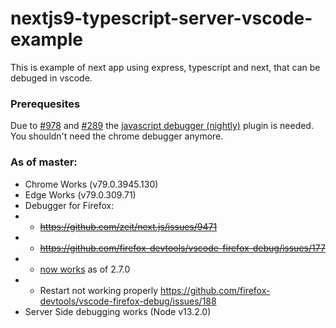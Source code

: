 # nextjs9-typescript-server-vscode-example

This is example of next app using express, typescript and next, that can be debuged in vscode.

### Prerequesites

Due to [#978](https://github.com/microsoft/vscode-chrome-debug/issues/978) and [#289](https://github.com/microsoft/vscode-js-debug/issues/289) the [javascript debugger (nightly)](https://marketplace.visualstudio.com/items?itemName=ms-vscode.js-debug-nightly) plugin is needed. You shouldn't need the chrome debugger anymore.

### As of master:

- Chrome Works (v79.0.3945.130)
- Edge Works (v79.0.309.71)
- Debugger for Firefox:
- - ~~https://github.com/zeit/next.js/issues/9471~~
- - ~~https://github.com/firefox-devtools/vscode-firefox-debug/issues/177~~
- - [now works](https://github.com/firefox-devtools/vscode-firefox-debug/issues/177#issuecomment-591005586) as of 2.7.0
- - Restart not working properly https://github.com/firefox-devtools/vscode-firefox-debug/issues/188
- Server Side debugging works (Node v13.2.0)
